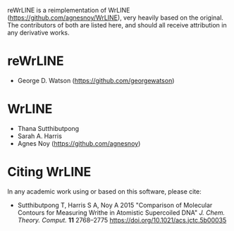 reWrLINE is a reimplementation of WrLINE (https://github.com/agnesnoy/WrLINE),
very heavily based on the original.
The contributors of both are listed here,
and should all receive attribution
in any derivative works.

# reWrLINE

* George D. Watson (https://github.com/georgewatson)

# WrLINE

* Thana Sutthibutpong
* Sarah A. Harris
* Agnes Noy (https://github.com/agnesnoy)

# Citing WrLINE

In any academic work using or based on this software,
please cite:
* Sutthibutpong T, Harris S A, Noy A 2015 "Comparison of Molecular Contours for Measuring Writhe in Atomistic Supercoiled DNA" *J. Chem. Theory. Comput.* **11** 2768–2775 https://doi.org/10.1021/acs.jctc.5b00035
